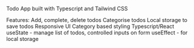 Todo App built with Typescript and Tailwind CSS

Features:
Add, complete, delete todos
Categorise todos 
Local storage to save todos
Responsive UI
Category based styling
Typescript/React
useState - manage list of todos, controlled inputs on form
useEffect - for local storage

